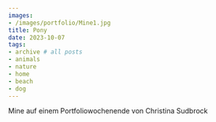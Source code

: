 ```yaml
---
images:
- /images/portfolio/Mine1.jpg
title: Pony
date: 2023-10-07
tags:
- archive # all posts
- animals
- nature
- home
- beach
- dog
---
```

Mine auf einem Portfoliowochenende von Christina Sudbrock